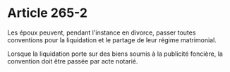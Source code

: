 # Article 265-2

Les époux peuvent, pendant l'instance en divorce, passer toutes conventions pour la liquidation et le partage de leur régime matrimonial.

Lorsque la liquidation porte sur des biens soumis à la publicité foncière, la convention doit être passée par acte notarié.

